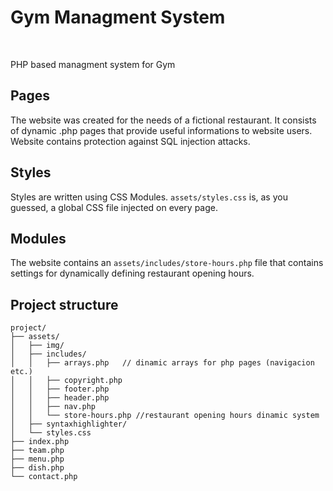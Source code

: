 # Gym Managment System

<br>
<p>PHP based managment system for Gym</p>

## Pages

The website was created for the needs of a fictional restaurant. It consists of dynamic .php pages that provide useful informations to website users. Website contains protection against SQL injection attacks.

## Styles

Styles are written using CSS Modules. `assets/styles.css` is, as you guessed, a global CSS file injected on every page.

## Modules

The website contains an `assets/includes/store-hours.php` file that contains settings for dynamically defining restaurant opening hours. 

## Project structure

```
project/
├── assets/
│   ├── img/
│   ├── includes/
│   │   ├── arrays.php   // dinamic arrays for php pages (navigacion etc.)
│   │   ├── copyright.php  
│   │	├── footer.php
│   │	├── header.php
│   │	├── nav.php
│   │	└── store-hours.php //restaurant opening hours dinamic system
│   ├── syntaxhighlighter/
│   └── styles.css
├── index.php
├── team.php
├── menu.php
├── dish.php
└── contact.php
```
